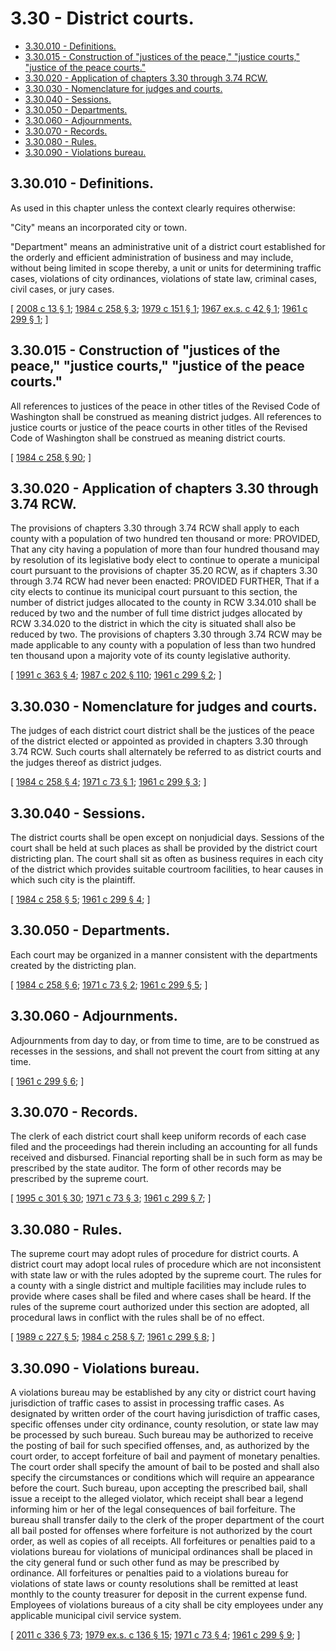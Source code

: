 # 3.30 - District courts.
* [3.30.010 - Definitions.](#330010---definitions)
* [3.30.015 - Construction of "justices of the peace," "justice courts," "justice of the peace courts."](#330015---construction-of-justices-of-the-peace-justice-courts-justice-of-the-peace-courts)
* [3.30.020 - Application of chapters  3.30 through  3.74 RCW.](#330020---application-of-chapters--330-through--374-rcw)
* [3.30.030 - Nomenclature for judges and courts.](#330030---nomenclature-for-judges-and-courts)
* [3.30.040 - Sessions.](#330040---sessions)
* [3.30.050 - Departments.](#330050---departments)
* [3.30.060 - Adjournments.](#330060---adjournments)
* [3.30.070 - Records.](#330070---records)
* [3.30.080 - Rules.](#330080---rules)
* [3.30.090 - Violations bureau.](#330090---violations-bureau)
## 3.30.010 - Definitions.
As used in this chapter unless the context clearly requires otherwise:

"City" means an incorporated city or town.

"Department" means an administrative unit of a district court established for the orderly and efficient administration of business and may include, without being limited in scope thereby, a unit or units for determining traffic cases, violations of city ordinances, violations of state law, criminal cases, civil cases, or jury cases.

\[ [2008 c 13 § 1](https://lawfilesext.leg.wa.gov/biennium/2007-08/Pdf/Bills/Session%20Laws/Senate/6464.SL.pdf?cite=2008%20c%2013%20§%201); [1984 c 258 § 3](https://leg.wa.gov/CodeReviser/documents/sessionlaw/1984c258.pdf?cite=1984%20c%20258%20§%203); [1979 c 151 § 1](https://leg.wa.gov/CodeReviser/documents/sessionlaw/1979c151.pdf?cite=1979%20c%20151%20§%201); [1967 ex.s. c 42 § 1](https://leg.wa.gov/CodeReviser/documents/sessionlaw/1967ex1c42.pdf?cite=1967%20ex.s.%20c%2042%20§%201); [1961 c 299 § 1](https://leg.wa.gov/CodeReviser/documents/sessionlaw/1961c299.pdf?cite=1961%20c%20299%20§%201); \]

## 3.30.015 - Construction of "justices of the peace," "justice courts," "justice of the peace courts."
All references to justices of the peace in other titles of the Revised Code of Washington shall be construed as meaning district judges. All references to justice courts or justice of the peace courts in other titles of the Revised Code of Washington shall be construed as meaning district courts.

\[ [1984 c 258 § 90](https://leg.wa.gov/CodeReviser/documents/sessionlaw/1984c258.pdf?cite=1984%20c%20258%20§%2090); \]

## 3.30.020 - Application of chapters  3.30 through  3.74 RCW.
The provisions of chapters 3.30 through 3.74 RCW shall apply to each county with a population of two hundred ten thousand or more: PROVIDED, That any city having a population of more than four hundred thousand may by resolution of its legislative body elect to continue to operate a municipal court pursuant to the provisions of chapter 35.20 RCW, as if chapters 3.30 through 3.74 RCW had never been enacted: PROVIDED FURTHER, That if a city elects to continue its municipal court pursuant to this section, the number of district judges allocated to the county in RCW 3.34.010 shall be reduced by two and the number of full time district judges allocated by RCW 3.34.020 to the district in which the city is situated shall also be reduced by two. The provisions of chapters 3.30 through 3.74 RCW may be made applicable to any county with a population of less than two hundred ten thousand upon a majority vote of its county legislative authority.

\[ [1991 c 363 § 4](https://lawfilesext.leg.wa.gov/biennium/1991-92/Pdf/Bills/Session%20Laws/House/1201-S.SL.pdf?cite=1991%20c%20363%20§%204); [1987 c 202 § 110](https://leg.wa.gov/CodeReviser/documents/sessionlaw/1987c202.pdf?cite=1987%20c%20202%20§%20110); [1961 c 299 § 2](https://leg.wa.gov/CodeReviser/documents/sessionlaw/1961c299.pdf?cite=1961%20c%20299%20§%202); \]

## 3.30.030 - Nomenclature for judges and courts.
The judges of each district court district shall be the justices of the peace of the district elected or appointed as provided in chapters 3.30 through 3.74 RCW. Such courts shall alternately be referred to as district courts and the judges thereof as district judges.

\[ [1984 c 258 § 4](https://leg.wa.gov/CodeReviser/documents/sessionlaw/1984c258.pdf?cite=1984%20c%20258%20§%204); [1971 c 73 § 1](https://leg.wa.gov/CodeReviser/documents/sessionlaw/1971c73.pdf?cite=1971%20c%2073%20§%201); [1961 c 299 § 3](https://leg.wa.gov/CodeReviser/documents/sessionlaw/1961c299.pdf?cite=1961%20c%20299%20§%203); \]

## 3.30.040 - Sessions.
The district courts shall be open except on nonjudicial days. Sessions of the court shall be held at such places as shall be provided by the district court districting plan. The court shall sit as often as business requires in each city of the district which provides suitable courtroom facilities, to hear causes in which such city is the plaintiff.

\[ [1984 c 258 § 5](https://leg.wa.gov/CodeReviser/documents/sessionlaw/1984c258.pdf?cite=1984%20c%20258%20§%205); [1961 c 299 § 4](https://leg.wa.gov/CodeReviser/documents/sessionlaw/1961c299.pdf?cite=1961%20c%20299%20§%204); \]

## 3.30.050 - Departments.
Each court may be organized in a manner consistent with the departments created by the districting plan.

\[ [1984 c 258 § 6](https://leg.wa.gov/CodeReviser/documents/sessionlaw/1984c258.pdf?cite=1984%20c%20258%20§%206); [1971 c 73 § 2](https://leg.wa.gov/CodeReviser/documents/sessionlaw/1971c73.pdf?cite=1971%20c%2073%20§%202); [1961 c 299 § 5](https://leg.wa.gov/CodeReviser/documents/sessionlaw/1961c299.pdf?cite=1961%20c%20299%20§%205); \]

## 3.30.060 - Adjournments.
Adjournments from day to day, or from time to time, are to be construed as recesses in the sessions, and shall not prevent the court from sitting at any time.

\[ [1961 c 299 § 6](https://leg.wa.gov/CodeReviser/documents/sessionlaw/1961c299.pdf?cite=1961%20c%20299%20§%206); \]

## 3.30.070 - Records.
The clerk of each district court shall keep uniform records of each case filed and the proceedings had therein including an accounting for all funds received and disbursed. Financial reporting shall be in such form as may be prescribed by the state auditor. The form of other records may be prescribed by the supreme court.

\[ [1995 c 301 § 30](https://lawfilesext.leg.wa.gov/biennium/1995-96/Pdf/Bills/Session%20Laws/House/1889.SL.pdf?cite=1995%20c%20301%20§%2030); [1971 c 73 § 3](https://leg.wa.gov/CodeReviser/documents/sessionlaw/1971c73.pdf?cite=1971%20c%2073%20§%203); [1961 c 299 § 7](https://leg.wa.gov/CodeReviser/documents/sessionlaw/1961c299.pdf?cite=1961%20c%20299%20§%207); \]

## 3.30.080 - Rules.
The supreme court may adopt rules of procedure for district courts. A district court may adopt local rules of procedure which are not inconsistent with state law or with the rules adopted by the supreme court. The rules for a county with a single district and multiple facilities may include rules to provide where cases shall be filed and where cases shall be heard. If the rules of the supreme court authorized under this section are adopted, all procedural laws in conflict with the rules shall be of no effect.

\[ [1989 c 227 § 5](https://leg.wa.gov/CodeReviser/documents/sessionlaw/1989c227.pdf?cite=1989%20c%20227%20§%205); [1984 c 258 § 7](https://leg.wa.gov/CodeReviser/documents/sessionlaw/1984c258.pdf?cite=1984%20c%20258%20§%207); [1961 c 299 § 8](https://leg.wa.gov/CodeReviser/documents/sessionlaw/1961c299.pdf?cite=1961%20c%20299%20§%208); \]

## 3.30.090 - Violations bureau.
A violations bureau may be established by any city or district court having jurisdiction of traffic cases to assist in processing traffic cases. As designated by written order of the court having jurisdiction of traffic cases, specific offenses under city ordinance, county resolution, or state law may be processed by such bureau. Such bureau may be authorized to receive the posting of bail for such specified offenses, and, as authorized by the court order, to accept forfeiture of bail and payment of monetary penalties. The court order shall specify the amount of bail to be posted and shall also specify the circumstances or conditions which will require an appearance before the court. Such bureau, upon accepting the prescribed bail, shall issue a receipt to the alleged violator, which receipt shall bear a legend informing him or her of the legal consequences of bail forfeiture. The bureau shall transfer daily to the clerk of the proper department of the court all bail posted for offenses where forfeiture is not authorized by the court order, as well as copies of all receipts. All forfeitures or penalties paid to a violations bureau for violations of municipal ordinances shall be placed in the city general fund or such other fund as may be prescribed by ordinance. All forfeitures or penalties paid to a violations bureau for violations of state laws or county resolutions shall be remitted at least monthly to the county treasurer for deposit in the current expense fund. Employees of violations bureaus of a city shall be city employees under any applicable municipal civil service system.

\[ [2011 c 336 § 73](https://lawfilesext.leg.wa.gov/biennium/2011-12/Pdf/Bills/Session%20Laws/Senate/5045.SL.pdf?cite=2011%20c%20336%20§%2073); [1979 ex.s. c 136 § 15](https://leg.wa.gov/CodeReviser/documents/sessionlaw/1979ex1c136.pdf?cite=1979%20ex.s.%20c%20136%20§%2015); [1971 c 73 § 4](https://leg.wa.gov/CodeReviser/documents/sessionlaw/1971c73.pdf?cite=1971%20c%2073%20§%204); [1961 c 299 § 9](https://leg.wa.gov/CodeReviser/documents/sessionlaw/1961c299.pdf?cite=1961%20c%20299%20§%209); \]

